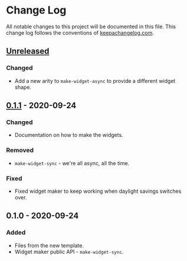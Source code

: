 # Change Log
All notable changes to this project will be documented in this file. This change log follows the conventions of [keepachangelog.com](http://keepachangelog.com/).

## [Unreleased]
### Changed
- Add a new arity to `make-widget-async` to provide a different widget shape.

## [0.1.1] - 2020-09-24
### Changed
- Documentation on how to make the widgets.

### Removed
- `make-widget-sync` - we're all async, all the time.

### Fixed
- Fixed widget maker to keep working when daylight savings switches over.

## 0.1.0 - 2020-09-24
### Added
- Files from the new template.
- Widget maker public API - `make-widget-sync`.

[Unreleased]: https://github.com/your-name/montag/compare/0.1.1...HEAD
[0.1.1]: https://github.com/your-name/montag/compare/0.1.0...0.1.1
